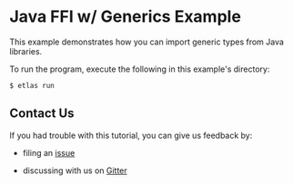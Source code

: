 # Java FFI w/ Generics Example

This example demonstrates how you can import generic types from Java libraries.

To run the program, execute the following in this example's directory:

```$ etlas run ```

## Contact Us

If you had trouble with this tutorial, you can give us feedback by:

- filing an [issue](https://github.com/typelead/eta-examples/issues/new)

- discussing with us on [Gitter](https://gitter.im/typelead/eta) 
